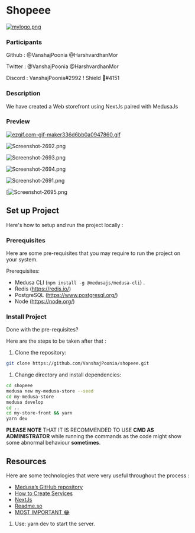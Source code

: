 # Shopeee

[![mylogo.png](https://s4.gifyu.com/images/mylogo.png)](https://gifyu.com/image/S9s0G)

### Participants

Github : @VanshajPoonia @HarshvardhanMor

Twitter : @VanshajPoonia @HarshvardhanMor

Discord : VanshajPoonia#2992   ! Shield 🌙#4151

### Description

We have created a Web storefront using NextJs paired with MedusaJs

### Preview
[![ezgif.com-gif-maker336d6bb0a0947860.gif](https://s4.gifyu.com/images/ezgif.com-gif-maker336d6bb0a0947860.gif)](https://gifyu.com/image/S9s4M)

![Screenshot-2692.png](https://s4.gifyu.com/images/Screenshot-2692.png)

![Screenshot-2693.png](https://s4.gifyu.com/images/Screenshot-2693.png)

![Screenshot-2694.png](https://s4.gifyu.com/images/Screenshot-2694.png)

![Screenshot-2691.png](https://s4.gifyu.com/images/Screenshot-2691.png)

[![Screenshot-2695.png](https://s4.gifyu.com/images/Screenshot-2695.png)


## Set up Project

Here's how to setup and run the project locally :

### Prerequisites

Here are some pre-requisites that you may require to run the project on your system.

Prerequisites:

- Medusa CLI (```npm install -g @medusajs/medusa-cli```) .
- Redis (https://redis.io/)
- PostgreSQL (https://www.postgresql.org/)
- Node (https://node.org/)

### Install Project

Done with the pre-requisites?

Here are the steps to be taken after that :


1. Clone the repository:

```bash
git clone https://github.com/VanshajPoonia/shopeee.git
```

1. Change directory and install dependencies:

```bash
cd shopeee
medusa new my-medusa-store --seed
cd my-medusa-store
medusa develop
cd ..
cd my-store-front && yarn
yarn dev
```
**PLEASE NOTE** THAT IT IS RECOMMENDED TO USE **CMD AS ADMINISTRATOR** while running the commands as the code might show some abnormal behaviour **sometimes**.
## Resources

Here are some technologies that were very useful throughout the process :

- [Medusa’s GitHub repository](https://github.com/medusajs/medusa)
- [How to Create Services](https://docs.medusajs.com/advanced/backend/services/create-service)
- [NextJs](https://nextjs.org/)
- [Readme.so](https://readme.so/editor)
- [MOST IMPORTANT 😂](https://www.youtube.com/watch?v=f02mOEt11OQ)




1. Use: yarn dev to start the server.